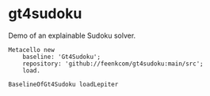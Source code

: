 # gt4sudoku
Demo of an explainable Sudoku solver.

```
Metacello new	baseline: 'Gt4Sudoku';	repository: 'github://feenkcom/gt4sudoku:main/src';	load.
```

```BaselineOfGt4Sudoku loadLepiter
```
